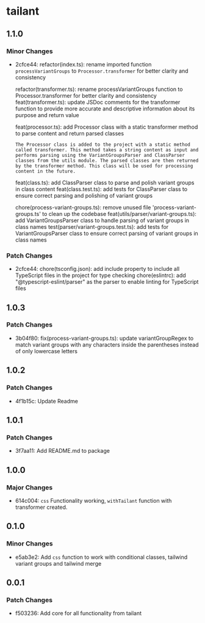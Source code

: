 # tailant

## 1.1.0

### Minor Changes

- 2cfce44: refactor(index.ts): rename imported function `processVariantGroups` to `Processor.transformer` for better
  clarity and consistency

  refactor(transformer.ts): rename processVariantGroups function to Processor.transformer for better clarity and
  consistency feat(transformer.ts): update JSDoc comments for the transformer function to provide more accurate and
  descriptive information about its purpose and return value

  feat(processor.ts): add Processor class with a static transformer method to parse content and return parsed classes

  `The Processor class is added to the project with a static method called transformer. This method takes a string content as input and performs parsing using the VariantGroupsParser and ClassParser classes from the utils module. The parsed classes are then returned by the transformer method. This class will be used for processing content in the future.`

  feat(class.ts): add ClassParser class to parse and polish variant groups in class content feat(class.test.ts): add
  tests for ClassParser class to ensure correct parsing and polishing of variant groups

  chore(process-variant-groups.ts): remove unused file 'process-variant-groups.ts' to clean up the codebase
  feat(utils/parser/variant-groups.ts): add VariantGroupsParser class to handle parsing of variant groups in class names
  test(parser/variant-groups.test.ts): add tests for VariantGroupsParser class to ensure correct parsing of variant
  groups in class names

### Patch Changes

- 2cfce44: chore(tsconfig.json): add include property to include all TypeScript files in the project for type checking
  chore(eslintrc): add "@typescript-eslint/parser" as the parser to enable linting for TypeScript files

## 1.0.3

### Patch Changes

- 3b04f80: fix(process-variant-groups.ts): update variantGroupRegex to match variant groups with any characters inside
  the parentheses instead of only lowercase letters

## 1.0.2

### Patch Changes

- 4f1b15c: Update Readme

## 1.0.1

### Patch Changes

- 3f7aa11: Add README.md to package

## 1.0.0

### Major Changes

- 614c004: `css` Functionality working, `withTailant` function with transformer created.

## 0.1.0

### Minor Changes

- e5ab3e2: Add `css` function to work with conditional classes, tailwind variant groups and tailwind merge

## 0.0.1

### Patch Changes

- f503236: Add core for all functionality from tailant
